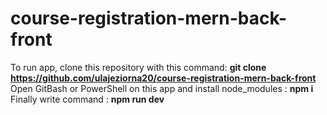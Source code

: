 # course-registration-mern-back-front

To run app, clone this repository with this command: **git clone https://github.com/ulajeziorna20/course-registration-mern-back-front**
Open GitBash or PowerShell on this app and install node_modules : **npm i**
Finally write command : **npm run dev**

